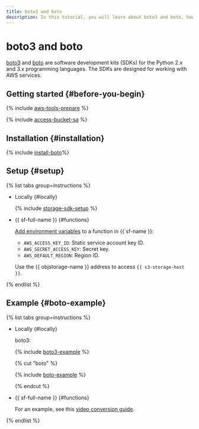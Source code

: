 ```yaml
---
title: boto3 and boto
description: In this tutorial, you will learn about boto3 and boto, how to install and configure them, and will see some examples of operations.
---
```


# boto3 and boto


[boto3](https://github.com/boto/boto3) and [boto](https://github.com/boto/boto) are software development kits (SDKs) for the Python 2.x and 3.x programming languages. The SDKs are designed for working with AWS services.


## Getting started {#before-you-begin}

{% include [aws-tools-prepare](../../_includes/aws-tools/aws-tools-prepare.md) %}

{% include [access-bucket-sa](../../_includes/storage/access-bucket-sa.md) %}

## Installation {#installation}

{% include [install-boto](../../_includes/aws-tools/install-boto.md)%}

## Setup {#setup}

{% list tabs group=instructions %}

- Locally {#locally}

  {% include [storage-sdk-setup](../_includes_service/storage-sdk-setup-storage-url.md) %}

- {{ sf-full-name }} {#functions}
  
  [Add environment variables](../../functions/operations/function/version-manage#version-env) to a function in {{ sf-name }}:

  * `AWS_ACCESS_KEY_ID`: Static service account key ID.
  * `AWS_SECRET_ACCESS_KEY`: Secret key.
  * `AWS_DEFAULT_REGION`: Region ID.

  Use the {{ objstorage-name }} address to access `{{ s3-storage-host }}`.

{% endlist %}


## Example {#boto-example}


{% list tabs group=instructions %}

- Locally {#locally}
  
  boto3: 

  {% include [boto3-example](../../_includes/storage/boto3-example.md) %}

  {% cut "boto" %}

  {% include [boto-example](../../_includes/storage/boto-example.md) %}

  {% endcut %}

- {{ sf-full-name }} {#functions}

  For an example, see this [video conversion guide](../../functions/tutorials/video-converting-queue.md).

{% endlist %}

